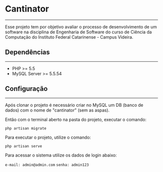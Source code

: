# Cantinator
-------------------------------

Esse projeto tem  por objetivo avaliar o processo de desenvolvimento de um software na disciplina de Engenharia de Software do curso de Ciência da Computação do Instituto Federal Catarinense - Campus Videira.

## Dependências
------------------------------

* PHP >= 5.5
* MySQL Server >= 5.5.54

## Configuração
------------------------------

Após clonar o projeto é necessário criar no MySQL um DB (banco de dados) com o nome de "cantinator" (sem as aspas).

Então com o terminal aberto na pasta do projeto, executar o comando:

```php artisan migrate```

Para executar o projeto, utilize o comando:

```php artisan serve```

Para acessar o sistema utilize os dados de login abaixo:

```e-mail: admin@admin.com```
```senha: admin123```